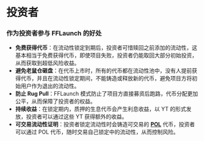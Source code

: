 # 投资者

### **作为投资者参与 FFLaunch 的好处**

* **免费获得代币**：在流动性锁定到期后，投资者可惜赎回之前添加的流动性，这基本相当于免费获得代币，即使项目失败，投资者仍能取回大部分初始投资，从而获取到超低风险收益。
* **避免老鼠仓砸盘**：在代币上市时，所有的代币都在流动性池中，没有人提前获得代币，并且在流动性锁定期间，不能铸造或释放新的代币，避免项目方将初始用户作为退出的流动性。
* **防止 Rug Pull**：FFLaunch 模式防止了项目方直接募资后跑路，代币分配更加公平，从而保障了投资者的权益。
* **持续收益**：在锁定期内，质押的生息代币会产生利息收益，以 YT 的形式发放，投资者可以通过这些 YT 获得额外的收益。
* **可交易流动性证明**：投资者锁定流动性时会铸造可交易的 [**POL**](proof-of-liquidity-token.md) 代币，投资者可以通过 POL 代币，随时交易自己锁定中的流动性，从而控制风险。
